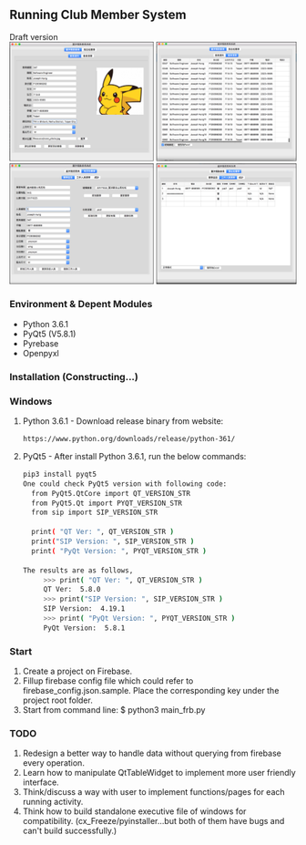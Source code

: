 ## Running Club Member System
Draft version
<img src="Readme_rsc/preview.png" alt="Readme_rsc/preview.png">

### Environment & Depent Modules
* Python 3.6.1
* PyQt5 (V5.8.1)
* Pyrebase
* Openpyxl

### Installation (Constructing...)

### Windows
1. Python 3.6.1 - Download release binary from website:

	```bash
   https://www.python.org/downloads/release/python-361/
   ```
2. PyQt5 - After install Python 3.6.1, run the below commands:

   ```bash
   pip3 install pyqt5
   One could check PyQt5 version with following code:
     from PyQt5.QtCore import QT_VERSION_STR
     from PyQt5.Qt import PYQT_VERSION_STR
     from sip import SIP_VERSION_STR

     print( "QT Ver: ", QT_VERSION_STR )
     print("SIP Version: ", SIP_VERSION_STR )
     print( "PyQt Version: ", PYQT_VERSION_STR )

   The results are as follows,
        >>> print( "QT Ver: ", QT_VERSION_STR )
        QT Ver:  5.8.0
        >>> print("SIP Version: ", SIP_VERSION_STR )
        SIP Version:  4.19.1
        >>> print( "PyQt Version: ", PYQT_VERSION_STR )
        PyQt Version:  5.8.1
   ```

### Start
1. Create a project on Firebase.
2. Fillup firebase config file which could refer to firebase_config.json.sample. Place the corresponding key under the project root folder.
3. Start from command line:
   $ python3 main_frb.py

### TODO
1. Redesign a better way to handle data without querying from firebase every operation.
2. Learn how to manipulate QtTableWidget to implement more user friendly interface.
3. Think/discuss a way with user to implement functions/pages for each running activity.
4. Think how to build standalone executive file of windows for compatibility. (cx_Freeze/pyinstaller...but both of them have bugs and can't build successfully.)

